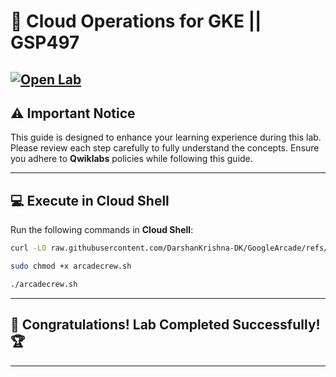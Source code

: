 # 🚀 **Cloud Operations for GKE || GSP497**  
[![Open Lab](https://img.shields.io/badge/Open-Lab-brown?style=for-the-badge&logo=google-cloud&logoColor=blue)](https://www.cloudskillsboost.google/focuses/5157?parent=catalog) 
---

## ⚠️ **Important Notice**  
This guide is designed to enhance your learning experience during this lab. Please review each step carefully to fully understand the concepts. Ensure you adhere to **Qwiklabs** policies while following this guide.  

---

## 💻 **Execute in Cloud Shell**  
Run the following commands in **Cloud Shell**:  
```bash
curl -LO raw.githubusercontent.com/DarshanKrishna-DK/GoogleArcade/refs/heads/main/Cloud%20Operations%20for%20GKE/GKE.sh

sudo chmod +x arcadecrew.sh

./arcadecrew.sh
```  
---

## 🎉 **Congratulations! Lab Completed Successfully!** 🏆  

---
 